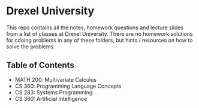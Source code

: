 # Drexel University
This repo contains all the notes, homework questions and lecture slides from a list of classes at Drexel University. 
There are no homework solutions for cdoing problems in any of these folders, but hints / resources on how to solve the problems. 
 


## Table of Contents
- MATH 200: Multivariate Calculus
- CS 360: Programming Language Concepts
- CS 283: Systems Programming
- CS 380: Artificial Intelligence 
